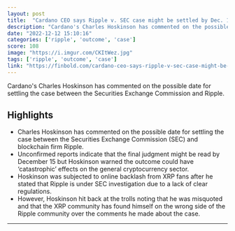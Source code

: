 ```yaml
---
layout: post
title:  "Cardano CEO says Ripple v. SEC case might be settled by Dec. 15, warns of 'catastrophic' impact"
description: "Cardano's Charles Hoskinson has commented on the possible date for settling the case between the Securities Exchange Commission and Ripple."
date: "2022-12-12 15:10:16"
categories: ['ripple', 'outcome', 'case']
score: 108
image: "https://i.imgur.com/CKItWez.jpg"
tags: ['ripple', 'outcome', 'case']
link: "https://finbold.com/cardano-ceo-says-ripple-v-sec-case-might-be-settled-by-dec-15-warns-of-catastrophic-impact/"
---
```


Cardano's Charles Hoskinson has commented on the possible date for settling the case between the Securities Exchange Commission and Ripple.

## Highlights

- Charles Hoskinson has commented on the possible date for settling the case between the Securities Exchange Commission (SEC) and blockchain firm Ripple.
- Unconfirmed reports indicate that the final judgment might be read by December 15 but Hoskinson warned the outcome could have ‘catastrophic’ effects on the general cryptocurrency sector.
- Hoskinson was subjected to online backlash from XRP fans after he stated that Ripple is under SEC investigation due to a lack of clear regulations.
- However, Hoskinson hit back at the trolls noting that he was misquoted and that the XRP community has found himself on the wrong side of the Ripple community over the comments he made about the case.

---
